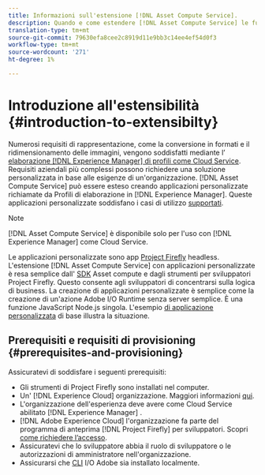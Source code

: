 ```yaml
---
title: Informazioni sull'estensione [!DNL Asset Compute Service].
description: Quando e come estendere [!DNL Asset Compute Service] le funzionalità per l’elaborazione delle risorse personalizzata.
translation-type: tm+mt
source-git-commit: 79630efa8cee2c8919d11e9bb3c14ee4ef54d0f3
workflow-type: tm+mt
source-wordcount: '271'
ht-degree: 1%

---
```



# Introduzione all&#39;estensibilità {#introduction-to-extensibilty}

Numerosi requisiti di rappresentazione, come la conversione in formati e il ridimensionamento delle immagini, vengono soddisfatti mediante l’ [elaborazione [!DNL Experience Manager] di profili come Cloud Service](https://experienceleague.adobe.com/docs/experience-manager-cloud-service/assets/asset-microservices-overview.html). Requisiti aziendali più complessi possono richiedere una soluzione personalizzata in base alle esigenze di un&#39;organizzazione. [!DNL Asset Compute Service] può essere esteso creando applicazioni personalizzate richiamate da Profili di elaborazione in [!DNL Experience Manager]. Queste applicazioni personalizzate soddisfano i casi di utilizzo [supportati](https://experienceleague.adobe.com/docs/experience-manager-cloud-service/assets/manage/asset-microservices-configure-and-use.html).

>[!NOTE]
>
>[!DNL Asset Compute Service] è disponibile solo per l&#39;uso con [!DNL Experience Manager] come Cloud Service.

Le applicazioni personalizzate sono app [Project Firefly](https://github.com/AdobeDocs/project-firefly) headless. L&#39;estensione [!DNL Asset Compute Service] con applicazioni personalizzate è resa semplice dall&#39; [SDK](https://github.com/adobe/asset-compute-sdk) Asset compute e dagli strumenti per sviluppatori Project Firefly. Questo consente agli sviluppatori di concentrarsi sulla logica di business. La creazione di applicazioni personalizzate è semplice come la creazione di un&#39;azione Adobe I/O Runtime senza server semplice. È una funzione JavaScript Node.js singola. L&#39;esempio [di applicazione personalizzata](https://github.com/adobe/asset-compute-example-workers/blob/master/projects/worker-basic/worker-basic.js) di base illustra la situazione.

## Prerequisiti e requisiti di provisioning {#prerequisites-and-provisioning}

Assicuratevi di soddisfare i seguenti prerequisiti:

* Gli strumenti di Project Firefly sono installati nel computer.
* Un&#39; [!DNL Experience Cloud] organizzazione. Maggiori informazioni [qui](https://github.com/AdobeDocs/project-firefly/blob/master/getting_started/setup.md#acquire-access-and-credentials).
* L&#39;organizzazione dell&#39;esperienza deve avere come Cloud Service abilitato [!DNL Experience Manager] .
* [!DNL Adobe Experience Cloud] l&#39;organizzazione fa parte del programma di anteprima [!DNL Project Firefly] per sviluppatori. Scopri [come richiedere l’accesso](https://github.com/AdobeDocs/project-firefly/blob/master/overview/getting_access.md).
* Assicuratevi che lo sviluppatore abbia il ruolo di sviluppatore o le autorizzazioni di amministratore nell&#39;organizzazione.
* Assicurarsi che [CLI](https://github.com/adobe/aio-cli) I/O Adobe sia installato localmente.

<!-- TBD for later:

* What all accesses and licenses are required?
* What all permissions are required to create, debug, and deploy custom applications?
* How do developers get access and provision the required apps?
* What is repository management?
* Anything on security and data transfer?
* What about handling personal or sensitive information?
* Custom application SLA is dependent on SLAs of various services it depends on.
* Document how the devs can get to know the KPIs of their custom applications. The KPIs are dependent on the performance at Adobe's side, amongst other things.
-->
